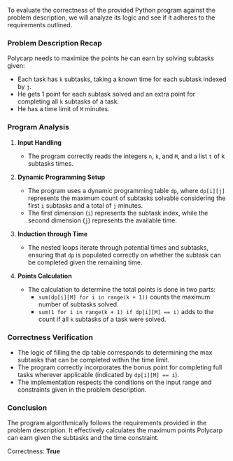 To evaluate the correctness of the provided Python program against the problem description, we will analyze its logic and see if it adheres to the requirements outlined.

### Problem Description Recap
Polycarp needs to maximize the points he can earn by solving subtasks given:
- Each task has `k` subtasks, taking a known time for each subtask indexed by `j`.
- He gets 1 point for each subtask solved and an extra point for completing all `k` subtasks of a task.
- He has a time limit of `M` minutes.

### Program Analysis
1. **Input Handling**
   - The program correctly reads the integers `n`, `k`, and `M`, and a list `t` of k subtasks times.
   
2. **Dynamic Programming Setup**
   - The program uses a dynamic programming table `dp`, where `dp[i][j]` represents the maximum count of subtasks solvable considering the first `i` subtasks and a total of `j` minutes.
   - The first dimension (`i`) represents the subtask index, while the second dimension (`j`) represents the available time.

3. **Induction through Time**
   - The nested loops iterate through potential times and subtasks, ensuring that `dp` is populated correctly on whether the subtask can be completed given the remaining time.

4. **Points Calculation**
   - The calculation to determine the total points is done in two parts:
     - `sum(dp[i][M] for i in range(k + 1))` counts the maximum number of subtasks solved.
     - `sum(1 for i in range(k + 1) if dp[i][M] == i)` adds to the count if all `k` subtasks of a task were solved.

### Correctness Verification
- The logic of filling the dp table corresponds to determining the max subtasks that can be completed within the time limit. 
- The program correctly incorporates the bonus point for completing full tasks wherever applicable (indicated by `dp[i][M] == i`).
- The implementation respects the conditions on the input range and constraints given in the problem description.

### Conclusion
The program algorithmically follows the requirements provided in the problem description. It effectively calculates the maximum points Polycarp can earn given the subtasks and the time constraint.

Correctness: **True**